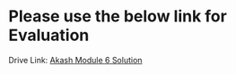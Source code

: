 # Please use the below link for Evaluation 

Drive Link: [Akash Module 6 Solution](https://drive.google.com/file/d/1Ie6kBkbBLH98nr6E7hZvs1SvLeEx6m-1/view?usp=sharing)
